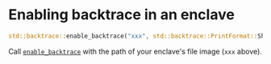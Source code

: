# Enabling backtrace in an enclave
```rust
std::backtrace::enable_backtrace("xxx", std::backtrace::PrintFormat::Short).expect("Failed to enable backtrace");
```

Call [`enable_backtrace`](https://github.com/baidu/rust-sgx-sdk/blob/master/sgx_tstd/src/backtrace.rs#L40-L48) with the path of your enclave's file image (`xxx` above).
